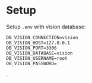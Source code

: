 # Setup

Setup `.env` with vision database:

```
DB_VISION_CONNECTION=vision
DB_VISION_HOST=127.0.0.1
DB_VISION_PORT=3306
DB_VISION_DATABASE=vision
DB_VISION_USERNAME=root
DB_VISION_PASSWORD=
```

.

